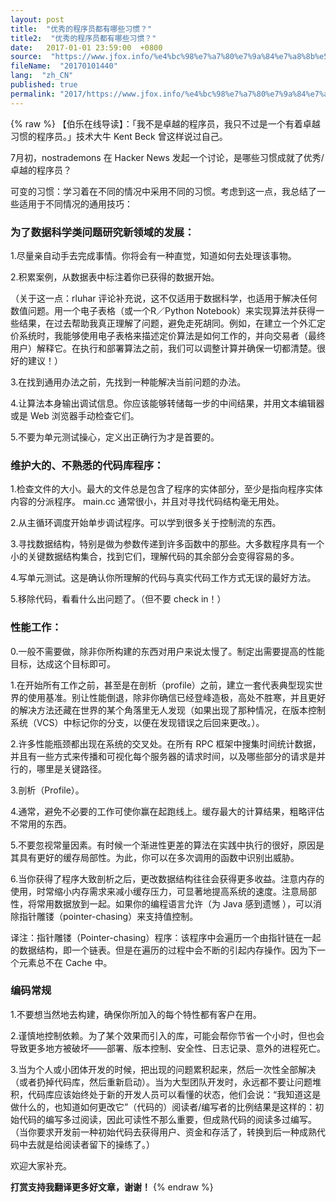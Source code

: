 ```yaml
---
layout: post
title:  "优秀的程序员都有哪些习惯？"
title2:  "优秀的程序员都有哪些习惯？"
date:   2017-01-01 23:59:00  +0800
source:  "https://www.jfox.info/%e4%bc%98%e7%a7%80%e7%9a%84%e7%a8%8b%e5%ba%8f%e5%91%98%e9%83%bd%e6%9c%89%e5%93%aa%e4%ba%9b%e4%b9%a0%e6%83%af.html"
fileName:  "20170101440"
lang:  "zh_CN"
published: true
permalink: "2017/https://www.jfox.info/%e4%bc%98%e7%a7%80%e7%9a%84%e7%a8%8b%e5%ba%8f%e5%91%98%e9%83%bd%e6%9c%89%e5%93%aa%e4%ba%9b%e4%b9%a0%e6%83%af.html"
---
```

{% raw %}
【伯乐在线导读】：「我不是卓越的程序员，我只不过是一个有着卓越习惯的程序员。」技术大牛 Kent Beck 曾这样说过自己。

7月初，nostrademons 在 Hacker News 发起一个讨论，是哪些习惯成就了优秀/卓越的程序员？

可变的习惯：学习着在不同的情况中采用不同的习惯。考虑到这一点，我总结了一些适用于不同情况的通用技巧：

### 为了数据科学类问题研究新领域的发展：

1.尽量亲自动手去完成事情。你将会有一种直觉，知道如何去处理该事物。

2.积累案例，从数据表中标注着你已获得的数据开始。

（关于这一点：rluhar 评论补充说，这不仅适用于数据科学，也适用于解决任何数值问题。用一个电子表格（或一个R／Python Notebook）来实现算法并获得一些结果，在过去帮助我真正理解了问题，避免走死胡同。例如，在建立一个外汇定价系统时，我能够使用电子表格来描述定价算法是如何工作的，并向交易者（最终用户）解释它。在执行和部署算法之前，我们可以调整计算并确保一切都清楚。很好的建议！）

3.在找到通用办法之前，先找到一种能解决当前问题的办法。

4.让算法本身输出调试信息。你应该能够转储每一步的中间结果，并用文本编辑器或是 Web 浏览器手动检查它们。

5.不要为单元测试操心，定义出正确行为才是首要的。

### 维护大的、不熟悉的代码库程序：

1.检查文件的大小。最大的文件总是包含了程序的实体部分，至少是指向程序实体内容的分派程序。 main.cc  通常很小，并且对寻找代码结构毫无用处。

2.从主循环调度开始单步调试程序。可以学到很多关于控制流的东西。

3.寻找数据结构，特别是做为参数传递到许多函数中的那些。大多数程序具有一个小的关键数据结构集合，找到它们，理解代码的其余部分会变得容易的多。

4.写单元测试。这是确认你所理解的代码与真实代码工作方式无误的最好方法。

5.移除代码，看看什么出问题了。（但不要 check in！）

### 性能工作：

0.一般不需要做，除非你所构建的东西对用户来说太慢了。制定出需要提高的性能目标，达成这个目标即可。

1.在开始所有工作之前，甚至是在剖析（profile）之前，建立一套代表典型现实世界的使用基准。别让性能倒退，除非你确信已经登峰造极，高处不胜寒，并且更好的解决方法还藏在世界的某个角落里无人发现（如果出现了那种情况，在版本控制系统（VCS）中标记你的分支，以便在发现错误之后回来更改。）。

2.许多性能瓶颈都出现在系统的交叉处。在所有 RPC 框架中搜集时间统计数据，并且有一些方式来传播和可视化每个服务器的请求时间，以及哪些部分的请求是并行的，哪里是关键路径。

3.剖析（Profile）。

4.通常，避免不必要的工作可使你赢在起跑线上。缓存最大的计算结果，粗略评估不常用的东西。

5.不要忽视常量因素。有时候一个渐进性更差的算法在实践中执行的很好，原因是其具有更好的缓存局部性。为此，你可以在多次调用的函数中识别出威胁。

6.当你获得了程序大致剖析之后，更改数据结构往往会获得更多收益。注意内存的使用，时常缩小内存需求来减小缓存压力，可显著地提高系统的速度。注意局部性，将常用数据放到一起。如果你的编程语言允许（为 Java 感到遗憾 ），可以消除指针雕镂（pointer-chasing）来支持值控制。

译注：指针雕镂（Pointer-chasing）程序：该程序中会遍历一个由指针链在一起的数据结构，即一个链表。但是在遍历的过程中会不断的引起内存操作。因为下一个元素总不在 Cache 中。

### 编码常规

1.不要想当然地去构建，确保你所加入的每个特性都有客户在用。

2.谨慎地控制依赖。为了某个效果而引入的库，可能会帮你节省一个小时，但也会导致更多地方被破坏——部署、版本控制、安全性、日志记录、意外的进程死亡。

3.当为个人或小团体开发的时候，把出现的问题累积起来，然后一次性全部解决（或者扔掉代码库，然后重新启动）。当为大型团队开发时，永远都不要让问题堆积，代码库应该始终处于新的开发人员可以看懂的状态，他们会说：“我知道这是做什么的，也知道如何更改它”（代码的）阅读者/编写者的比例结果是这样的：初始代码的编写多过阅读，因此可读性不那么重要，但成熟代码的阅读多过编写。（当你要求开发前一种初始代码去获得用户、资金和存活了，转换到后一种成熟代码中去就是给阅读者留下的操练了。）

欢迎大家补充。

**打赏支持我翻译更多好文章，谢谢！**
{% endraw %}
